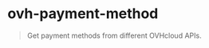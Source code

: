 # ovh-payment-method

> Get payment methods from different OVHcloud APIs.

<!-- TODO continue documentation -->
